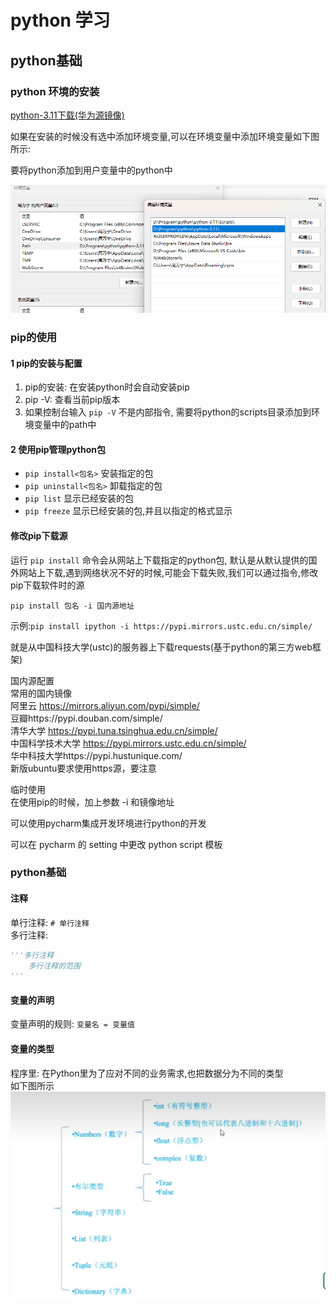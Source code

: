 # python 学习

## python基础

### python 环境的安装

[python-3.11下载(华为源镜像)](https://mirrors.huaweicloud.com/python/3.11.0/python-3.11.0-amd64.exe)

如果在安装的时候没有选中添加环境变量,可以在环境变量中添加环境变量如下图所示:

要将python添加到用户变量中的python中

![python环境变量](./markimgs/img.png)

### pip的使用

#### 1 pip的安装与配置

1. pip的安装: 在安装python时会自动安装pip
2. pip -V: 查看当前pip版本
3. 如果控制台输入 `pip -V` 不是内部指令, 需要将python的scripts目录添加到环境变量中的path中


#### 2 使用pip管理python包

- `pip install<包名>` 安装指定的包
- `pip uninstall<包名>` 卸载指定的包
- `pip list` 显示已经安装的包
- `pip freeze` 显示已经安装的包,并且以指定的格式显示

#### 修改pip下载源

运行 `pip install` 命令会从网站上下载指定的python包, 默认是从默认提供的国外网站上下载,遇到网络状况不好的时候,可能会下载失败,我们可以通过指令,修改pip下载软件时的源

`pip install 包名 -i 国内源地址`


示例:`pip install ipython -i https://pypi.mirrors.ustc.edu.cn/simple/`

就是从中国科技大学(ustc)的服务器上下载requests(基于python的第三方web框架)

国内源配置  
常用的国内镜像  
阿里云 https://mirrors.aliyun.com/pypi/simple/  
豆瓣https://pypi.douban.com/simple/  
清华大学 https://pypi.tuna.tsinghua.edu.cn/simple/  
中国科学技术大学 https://pypi.mirrors.ustc.edu.cn/simple/  
华中科技大学https://pypi.hustunique.com/  
新版ubuntu要求使用https源，要注意
 

临时使用  
 在使用pip的时候，加上参数 -i 和镜像地址

可以使用pycharm集成开发环境进行python的开发  

可以在 pycharm 的 setting 中更改 python script 模板 


### python基础

#### 注释

单行注释: `# 单行注释`  
多行注释:

```python
'''多行注释
    多行注释的范围
'''

```  

#### 变量的声明

变量声明的规则: `变量名 = 变量值`

#### 变量的类型

程序里: 在Python里为了应对不同的业务需求,也把数据分为不同的类型  
如下图所示  
![python变量的类型](./markimgs/img_1.png)